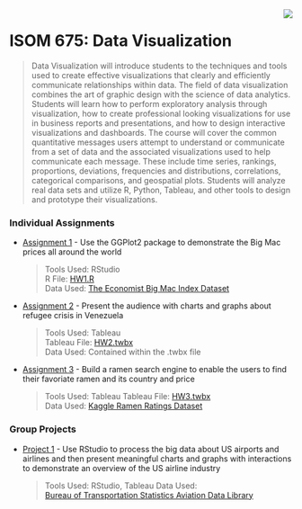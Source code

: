 <img src="https://github.com/jzhu808/images/blob/master/JZ.JPG" align="right" />

# ISOM 675: Data Visualization
> Data Visualization will introduce students to the techniques and tools used to create effective visualizations that clearly and efficiently communicate relationships within data. The field of data visualization combines the art of graphic design with the science of data analytics. Students will learn how to perform exploratory analysis through visualization, how to create professional looking visualizations for use in business reports and presentations, and how to design interactive visualizations and dashboards. The course will cover the common quantitative messages users attempt to understand or communicate from a set of data and the associated visualizations used to help communicate each message. These include time series, rankings, proportions, deviations, frequencies and distributions, correlations, categorical comparisons, and geospatial plots. Students will analyze real data sets and utilize R, Python, Tableau, and other tools to design and prototype their visualizations.


### Individual Assignments
- [Assignment 1](https://github.com/jzhu808/ISOM-675-Data-Visualization/blob/master/HW1.pdf) - Use the GGPlot2 package to demonstrate the Big Mac prices all around the world
  > Tools Used: RStudio  
  R File: [HW1.R](https://github.com/jzhu808/ISOM-675-Data-Visualization/blob/master/HW1.R)  
  Data Used: [The Economist Big Mac Index Dataset](https://www.economist.com/news/2020/01/15/the-big-mac-index)
  
- [Assignment 2](https://github.com/jzhu808/ISOM-675-Data-Visualization/blob/master/HW2.pdf) - Present the audience with charts and graphs about refugee crisis in Venezuela
  > Tools Used: Tableau   
  Tableau File: [HW2.twbx](https://github.com/jzhu808/ISOM-675-Data-Visualization/blob/master/HW2.twbx)  
  Data Used: Contained within the .twbx file
  
- [Assignment 3](https://github.com/jzhu808/ISOM-675-Data-Visualization/blob/master/HW3.pdf) - Build a ramen search engine to enable the users to find their favoriate ramen and its country and price
  > Tools Used: Tableau
  Tableau File: [HW3.twbx](https://github.com/jzhu808/ISOM-675-Data-Visualization/blob/master/HW3.twbx)   
  Data Used: [Kaggle Ramen Ratings Dataset](https://www.kaggle.com/residentmario/ramen-ratings)


### Group Projects
- [Project 1](https://public.tableau.com/profile/jie.zhu4883#!/vizhome/ADeepDiveU_S_AirlineIndustry/Index_Page) - Use RStudio to process the big data about US airports and airlines and then present meaningful charts and graphs with interactions to demonstrate an overview of the US airline industry
  > Tools Used: RStudio, Tableau
  Data Used:   
  [Bureau of Transportation Statistics Aviation Data Library](https://www.transtats.bts.gov/databases.asp?Mode_ID=1&Mode_Desc=Aviation&Subject_ID2=0)  
